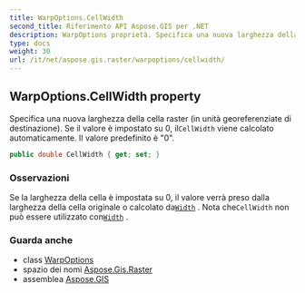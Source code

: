 ```yaml
---
title: WarpOptions.CellWidth
second_title: Riferimento API Aspose.GIS per .NET
description: WarpOptions proprietà. Specifica una nuova larghezza della cella raster in unità georeferenziate di destinazione. Se il valore è impostato su 0 ilCellWidth viene calcolato automaticamente. Il valore predefinito è 0.
type: docs
weight: 30
url: /it/net/aspose.gis.raster/warpoptions/cellwidth/
---
```

## WarpOptions.CellWidth property

Specifica una nuova larghezza della cella raster (in unità georeferenziate di destinazione). Se il valore è impostato su 0, il`CellWidth` viene calcolato automaticamente. Il valore predefinito è "0".

```csharp
public double CellWidth { get; set; }
```

### Osservazioni

Se la larghezza della cella è impostata su 0, il valore verrà preso dalla larghezza della cella originale o calcolato da[`Width`](../width/) . Nota che`CellWidth` non può essere utilizzato con[`Width`](../width/) .

### Guarda anche

* class [WarpOptions](../)
* spazio dei nomi [Aspose.Gis.Raster](../../warpoptions/)
* assemblea [Aspose.GIS](../../../)


